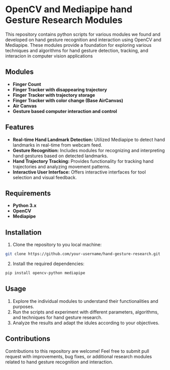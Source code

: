 # OpenCV and Mediapipe hand Gesture Research Modules

This repository contains python scripts for various modules we found and developed on hand gesture recognition and interaction using OpenCV and Mediapipe. These modules provide a foundation for exploring various techniques and algorithms for hand gesture detection, tracking, and interacion in computer vision applications

## Modules
- **Finger Count**
- **Finger Tracker with disappearing trajectory**
- **Finger Tracker with trajectory storage** 
- **Finger Tracker with color change (Base AirCanvas)**
- **Air Canvas**
- **Gesture based computer interaction and control**

## Features
- **Real-time Hand Landmark Detection:** Utilized Mediapipe to detect hand landmarks in real-time from webcam feed.
- **Gesture Recognition:** Includes modules for recognizing and interpreting hand gestures based on detected landmarks.
- **Hand Trajectory Tracking:** Provides functionality for tracking hand trajectories and analyzing movement patterns.
- **Interactive User Interface:** Offers interactive interfaces for tool selection and visual feedback.

## Requirements

- **Python 3.x**
- **OpenCV**
- **Mediapipe**

## Installation

1. Clone the repository to you local machine:
```bash
git clone https://github.com/your-username/hand-gesture-research.git
```
2. Install the required dependencies:
```bash
pip install opencv-python mediapipe
```

## Usage
1. Explore the individual modules to understand their functionalities and purposes.
2. Run the scripts and experiment with different parameters, algorithms, and techniques for hand gesture research.
3. Analyze the results and adapt the idules according to your objectives.

## Contributions

Contributions to this repository are welcome! Feel free to submit pull request with improvements, bug fixes, or additional research modules related to hand gesture recognition and interaction.
